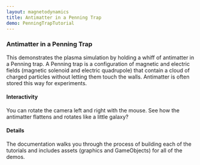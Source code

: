 ```yaml
---
layout: magnetodynamics
title: Antimatter in a Penning Trap
demo: PenningTrapTutorial
---
```


<h3>Antimatter in a Penning Trap</h3>

<p>This demonstrates the plasma simulation by holding a whiff of
  antimatter in a Penning trap.  A Penning trap is a configuration of
  magnetic and electric fields (magnetic solenoid and electric
  quadrupole) that contain a cloud of charged particles without
  letting them touch the walls.  Antimatter is often stored this way
  for experiments.</p>

<h4>Interactivity</h4>

<p>You can rotate the camera left and right with the mouse.  See how
  the antimatter flattens and rotates like a little galaxy?</p>

<h4>Details</h4>

<p>The documentation walks you through the process of building each of
  the tutorials and includes assets (graphics and GameObjects) for
  all of the demos.</p>
